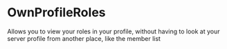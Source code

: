 # OwnProfileRoles

Allows you to view your roles in your profile, without having to look at your server profile from another place, like the member list
